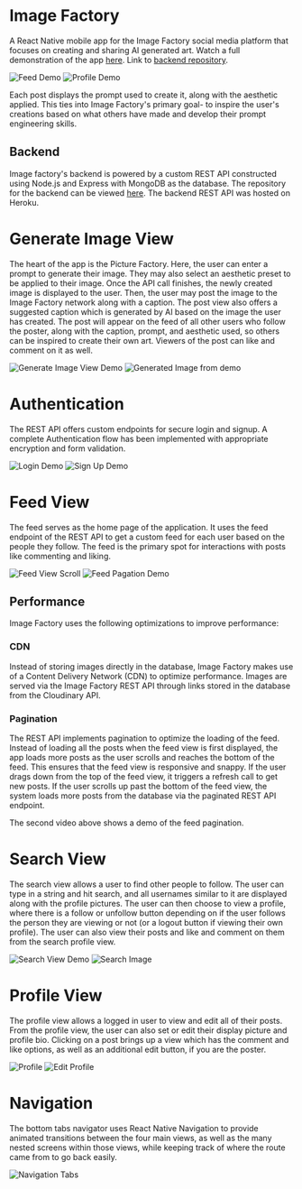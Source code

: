 # Image Factory

A React Native mobile app for the Image Factory social media platform that focuses on creating and sharing AI generated art. Watch a full demonstration of the app [here](https://youtu.be/trwPyBvvdhU). Link to [backend repository](https://github.com/saarthak2002/ImageFactoryBackEnd).

![Feed Demo](/docs/gifs/feed-demo.gif)
![Profile Demo](/docs/gifs/profile-demo.gif)

Each post displays the prompt used to create it, along with the aesthetic applied. This ties into Image Factory's primary goal- to inspire the user's creations based on what others have made and develop their prompt engineering skills.

## Backend

Image factory's backend is powered by a custom REST API constructed using Node.js and Express with MongoDB as the database. The repository for the backend can be viewed [here](https://github.com/saarthak2002/ImageFactoryBackEnd). The backend REST API was hosted on Heroku.

# Generate Image View

The heart of the app is the Picture Factory. Here, the user can enter a prompt to generate their image. They may also select an aesthetic preset to be applied to their image. Once the API call finishes, the newly created image is displayed to the user. Then, the user may post the image to the Image Factory network along with a caption. The post view also offers a suggested caption which is generated by AI based on the image the user has created. The post will appear on the feed of all other users who follow the poster, along with the caption, prompt, and aesthetic used, so others can be inspired to create their own art. Viewers of the post can like and comment on it as well.

![Generate Image View Demo](/docs/gifs/generate-image-demo-1.gif)
![Generated Image from demo](/docs/screenshots/generate-image-demo-1.png)

# Authentication

The REST API offers custom endpoints for secure login and signup. A complete Authentication flow has been implemented with appropriate encryption and form validation.

![Login Demo](/docs/gifs/login-demo.gif)
![Sign Up Demo](/docs/gifs/signup-demo.gif)

# Feed View

The feed serves as the home page of the application. It uses the feed endpoint of the REST API to get a custom feed for each user based on the people they follow. The feed is the primary spot for interactions with posts like commenting and liking.

![Feed View Scroll](/docs/gifs/feed-view-demo-2.gif)
![Feed Pagation Demo](/docs/gifs/feed-page.gif)

## Performance

Image Factory uses the following optimizations to improve performance:

### CDN

Instead of storing images directly in the database, Image Factory makes use of a Content Delivery Network (CDN) to optimize performance. Images are served via the Image Factory REST API through links stored in the database from the Cloudinary API.

### Pagination

The REST API implements pagination to optimize the loading of the feed. Instead of loading all the posts when the feed view is first displayed, the app loads more posts as the user scrolls and reaches the bottom of the feed. This ensures that the feed view is responsive and snappy. If the user drags down from the top of the feed view, it triggers a refresh call to get new posts. If the user scrolls up past the bottom of the feed view, the system loads more posts from the database via the paginated REST API endpoint.

The second video above shows a demo of the feed pagination.

# Search View

The search view allows a user to find other people to follow. The user can type in a string and hit search, and all usernames similar to it are displayed along with the profile pictures. The user can then choose to view a profile, where there is a follow or unfollow button depending on if the user follows the person they are viewing or not (or a logout button if viewing their own profile). The user can also view their posts and like and comment on them from the search profile view.

![Search View Demo](/docs/gifs/search-view-demo.gif)
![Search Image](/docs/screenshots/search-image.png)

# Profile View

The profile view allows a logged in user to view and edit all of their posts. From the profile view, the user can also set or edit their display picture and profile bio. Clicking on a post brings up a view which has the comment and like options, as well as an additional edit button, if you are the poster.

![Profile](/docs/gifs/profile-demo-new.gif)
![Edit Profile](/docs/gifs/edit-profile-demo.gif)

# Navigation

The bottom tabs navigator uses React Native Navigation to provide animated transitions between the four main views, as well as the many nested screens within those views, while keeping track of where the route came from to go back easily.

![Navigation Tabs](/docs/screenshots/nav.png)